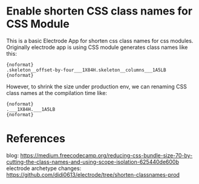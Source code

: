 # Enable shorten CSS class names for CSS Module

This is a basic Electrode App for shorten css class names for css modules.
Originally electrode app is using CSS module generates class names like this:
```
{noformat}
.skeleton__offset-by-four___1X84H.skeleton__columns___1A5LB
{noformat}
```


However, to shrink the size under production env, we can renaming CSS class names at the compilation time like:

```
{noformat}
.___1X84H.___1A5LB
{noformat}
```

# References
blog: https://medium.freecodecamp.org/reducing-css-bundle-size-70-by-cutting-the-class-names-and-using-scope-isolation-625440de600b
electrode archetype changes: https://github.com/didi0613/electrode/tree/shorten-classnames-prod
